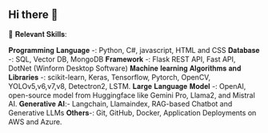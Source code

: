 ## Hi there 👋

🔭 𝐑𝐞𝐥𝐞𝐯𝐚𝐧𝐭 𝐒𝐤𝐢𝐥𝐥𝐬:

𝐏𝐫𝐨𝐠𝐫𝐚𝐦𝐦𝐢𝐧𝐠 𝐋𝐚𝐧𝐠𝐮𝐚𝐠𝐞 -: Python, C#, javascript, HTML and CSS
𝐃𝐚𝐭𝐚𝐛𝐚𝐬𝐞 -: SQL, Vector DB, MongoDB
𝐅𝐫𝐚𝐦𝐞𝐰𝐨𝐫𝐤 -: Flask REST API, Fast API, DotNet (Winform Desktop Software)
𝐌𝐚𝐜𝐡𝐢𝐧𝐞 𝐥𝐞𝐚𝐫𝐧𝐢𝐧𝐠 𝐀𝐥𝐠𝐨𝐫𝐢𝐭𝐡𝐦𝐬 𝐚𝐧𝐝 𝐋𝐢𝐛𝐫𝐚𝐫𝐢𝐞𝐬 -: scikit-learn, Keras, Tensorflow, Pytorch,
OpenCV, YOLOv5,v6,v7,v8, Detectron2, LSTM.
𝐋𝐚𝐫𝐠𝐞 𝐋𝐚𝐧𝐠𝐮𝐚𝐠𝐞 𝐌𝐨𝐝𝐞𝐥 -: OpenAI, open-source model from Huggingface like Gemini Pro,
Llama2, and Mistral AI.
𝐆𝐞𝐧𝐞𝐫𝐚𝐭𝐢𝐯𝐞 𝐀𝐈:- Langchain, Llamaindex, RAG-based Chatbot and Generative LLMs
𝐎𝐭𝐡𝐞𝐫𝐬-: Git, GitHub, Docker, Application Deployments on AWS and Azure.
<!--
**alokyadav2020/alokyadav2020** is a ✨ _special_ ✨ repository because its `README.md` (this file) appears on your GitHub profile.

Here are some ideas to get you started:

- 🔭 I’m currently working on ...
- 🌱 I’m currently learning ...
- 👯 I’m looking to collaborate on ...
- 🤔 I’m looking for help with ...
- 💬 Ask me about ...
- 📫 How to reach me: ...
- 😄 Pronouns: ...
- ⚡ Fun fact: ...
-->
